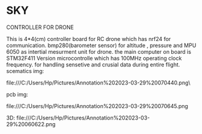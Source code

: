 # SKY
CONTROLLER FOR DRONE


This is 4*4(cm) controller board for RC drone 
which has nrf24 for communication.
bmp280(barometer sensor) for altitude , pressure and MPU 6050 as intertial mesurment unit for drone.
the main computer on board is STM32F411 Version microcontrolle which has 100MHz operating clock frequency.
for handling sensetive and crusial data during entire flight.
scematics img:

file:///C:/Users/Hp/Pictures/Annotation%202023-03-29%20070440.png\

pcb img:

file:///C:/Users/Hp/Pictures/Annotation%202023-03-29%20070645.png


3D:
file:///C:/Users/Hp/Pictures/Annotation%202023-03-29%20060622.png
